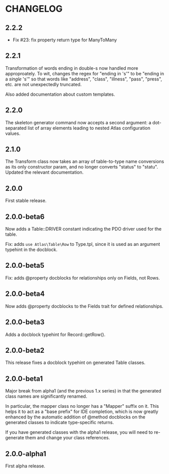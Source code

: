 # CHANGELOG

## 2.2.2

- Fix #23: fix property return type for ManyToMany

## 2.2.1

Transformation of words ending in double-s now handled more approproately. To
wit, changes the regex for "ending in 's'" to be "ending in a *single* 's'" so
that words like "address", "class", "illness", "pass", "press", etc. are not
unexpectedly truncated.

Also added documentation about custom templates.

## 2.2.0

The skeleton generator command now accepts a second argument: a dot-separated
list of array elements leading to nested Atlas configuration values.

## 2.1.0

The Transform class now takes an array of table-to-type name conversions as
its only constructor param, and no longer converts "status" to "statu". Updated
the relevant documentation.

## 2.0.0

First stable release.

## 2.0.0-beta6

Now adds a Table::DRIVER constant indicating the PDO driver used for the table.

Fix: adds `use Atlas\Table\Row` to Type.tpl, since it is used as an argument
typehint in the docblock.

## 2.0.0-beta5

Fix: adds @property docblocks for relationships only on Fields, not Rows.

## 2.0.0-beta4

Now adds @property docblocks to the Fields trait for defined relationships.

## 2.0.0-beta3

Adds a docblock typehint for Record::getRow().

## 2.0.0-beta2

This release fixes a docblock typehint on generated Table classes.

## 2.0.0-beta1

Major break from alpha1 (and the previous 1.x series) in that the generated
class names are significantly renamed.

In particular, the mapper class no longer has a "Mapper" suffix on it. This
helps it to act as a "base prefix" for IDE completion, which is now greatly
enhanced by the automatic addition of @method docblocks on the generated classes
to indicate type-specific returns.

If you have generated classes with the alpha1 release, you will need to re-
generate them and change your class references.

## 2.0.0-alpha1

First alpha release.


